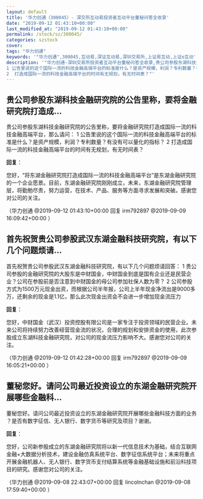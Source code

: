 ```yaml
---
layout: default
title: '华力创通（300045）- 深交所互动易投资者互动平台董秘问答全收录'
date: "2019-09-12 01:43:10+00:00"
last_modified_at: "2019-09-12 01:43:10+00:00"
permalink: /stock/sz/300045/
categories: szstock
cover: 
tags: "华力创通"
keywords: '"华力创通",300045,互动易,深证互动易,深圳交易所,上证易互动,上证e互动'
description: '"华力创通-深圳交易所投资者互动平台董秘问答全收录,贵公司参股东湖科技金融研究院的公告里称，要将金融研究院打造成国际一流的科技金融高端平台，那么请问：
1 公告里说的这个国际一流的科技金融高端平台的标准是什么？是资产规模，利润？专利数量？有没有可以量化的指标？
2  打造成国际一流的科技金融高端平台的时间有无规划，有无时间表？"'
---
```


## 贵公司参股东湖科技金融研究院的公告里称，要将金融研究院打造成...

贵公司参股东湖科技金融研究院的公告里称，要将金融研究院打造成国际一流的科技金融高端平台，那么请问：
1 公告里说的这个国际一流的科技金融高端平台的标准是什么？是资产规模，利润？专利数量？有没有可以量化的指标？
2  打造成国际一流的科技金融高端平台的时间有无规划，有无时间表？

**回复**：

您好，“将东湖金融研究院打造成国际一流的科技金融高端平台”是东湖金融研究院的一个企业愿景。目前，东湖金融研究院刚刚成立，未来，东湖金融研究院管理层，将勤勉尽责，努力运营，在技术、产品、服务等方面寻求发展和突破。感谢您对公司的关注。 

（华力创通  @2019-09-12 01:43:10+00:00 回复 irm792897  @2019-09-09 16:09:42+00:00 ）

## 首先祝贺贵公司参股武汉东湖金融科技研究院，有以下几个问题烦请...

首先祝贺贵公司参股武汉东湖金融科技研究院，有以下几个问题烦请回答：
1  贵公司参股的金融研究院的大股东是中财国金，中财国金到底是国有企业还是民营企业？公司在参股前是否注意到中财国金的母公司参加社保人数为零？
2  公司参股方式为1500万元现金出资，而根据公司半年报，公司上半年现金净流出是9000多万，还剩余的现金是1.1亿，那么此次现金出资会不会进一步增加现金流压力

**回复**：

您好，中财国金（武汉）投资控股有限公司是一家专注于投资领域的民营企业。未来公司将持续努力改善经营现金流的状况，合理的规划和安排资金的使用，此次参股成立东湖科技金融研究院，对公司的现金流压力影响不大。感谢您对公司的关注。 

（华力创通  @2019-09-12 01:42:28+00:00 回复 irm792897  @2019-09-09 16:05:21+00:00 ）

## 董秘您好。请问公司最近投资设立的东湖金融研究院开展哪些金融科...

董秘您好。请问公司最近投资设立的东湖金融研究院开展哪些金融科技方面的业务 ？是否有数字征信、无人银行、数字货币等研究及项目？谢谢。

**回复**：

您好，公司新参股成立的东湖金融研究院将以新一代信息技术为基础，结合互联网金融+大数据分析技术，建设金融仿真系统平台、数字征信系统平台；未来将重点开展金融机器人、无人银行、数字货币支付结算系统等金融基础设施和前沿科技项目的研究。感谢您对公司的关注。 

（华力创通  @2019-09-08 22:43:07+00:00 回复 lincolnchan  @2019-09-08 17:59:40+00:00 ）


